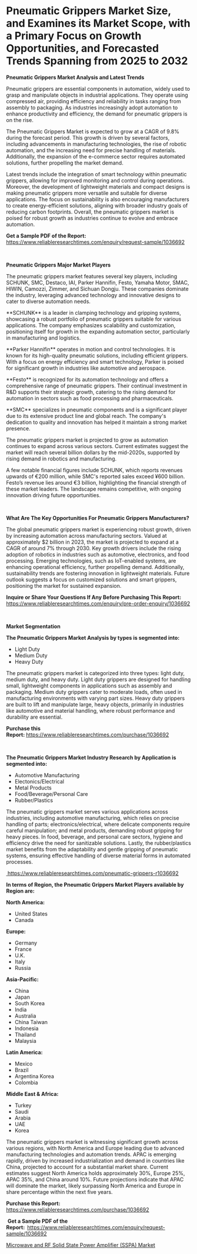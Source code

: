 <p><h1>Pneumatic Grippers Market Size, and Examines its Market Scope, with a Primary Focus on Growth Opportunities, and Forecasted Trends Spanning from 2025 to 2032</h1></p><p><strong>Pneumatic Grippers Market Analysis and Latest Trends</strong></p>
<p><p>Pneumatic grippers are essential components in automation, widely used to grasp and manipulate objects in industrial applications. They operate using compressed air, providing efficiency and reliability in tasks ranging from assembly to packaging. As industries increasingly adopt automation to enhance productivity and efficiency, the demand for pneumatic grippers is on the rise.</p><p>The Pneumatic Grippers Market is expected to grow at a CAGR of 9.8% during the forecast period. This growth is driven by several factors, including advancements in manufacturing technologies, the rise of robotic automation, and the increasing need for precise handling of materials. Additionally, the expansion of the e-commerce sector requires automated solutions, further propelling the market demand.</p><p>Latest trends include the integration of smart technology within pneumatic grippers, allowing for improved monitoring and control during operations. Moreover, the development of lightweight materials and compact designs is making pneumatic grippers more versatile and suitable for diverse applications. The focus on sustainability is also encouraging manufacturers to create energy-efficient solutions, aligning with broader industry goals of reducing carbon footprints. Overall, the pneumatic grippers market is poised for robust growth as industries continue to evolve and embrace automation.</p></p>
<p><strong>Get a Sample PDF of the Report:&nbsp;</strong> <a href="https://www.reliableresearchtimes.com/enquiry/request-sample/1036692?utm_campaign=2205&utm_medium=2&utm_source=Github&utm_content=ia&utm_term=21032025&utm_id=pneumatic-grippers">https://www.reliableresearchtimes.com/enquiry/request-sample/1036692</a></p>
<p>&nbsp;</p>
<p><strong>Pneumatic Grippers Major Market Players</strong></p>
<p><p>The pneumatic grippers market features several key players, including SCHUNK, SMC, Destaco, IAI, Parker Hannifin, Festo, Yamaha Motor, SMAC, HIWIN, Camozzi, Zimmer, and Sichuan Dongju. These companies dominate the industry, leveraging advanced technology and innovative designs to cater to diverse automation needs.</p><p>**SCHUNK** is a leader in clamping technology and gripping systems, showcasing a robust portfolio of pneumatic grippers suitable for various applications. The company emphasizes scalability and customization, positioning itself for growth in the expanding automation sector, particularly in manufacturing and logistics.</p><p>**Parker Hannifin** operates in motion and control technologies. It is known for its high-quality pneumatic solutions, including efficient grippers. With a focus on energy efficiency and smart technology, Parker is poised for significant growth in industries like automotive and aerospace.</p><p>**Festo** is recognized for its automation technology and offers a comprehensive range of pneumatic grippers. Their continual investment in R&D supports their strategic growth, catering to the rising demand for automation in sectors such as food processing and pharmaceuticals.</p><p>**SMC** specializes in pneumatic components and is a significant player due to its extensive product line and global reach. The company's dedication to quality and innovation has helped it maintain a strong market presence.</p><p>The pneumatic grippers market is projected to grow as automation continues to expand across various sectors. Current estimates suggest the market will reach several billion dollars by the mid-2020s, supported by rising demand in robotics and manufacturing.</p><p>A few notable financial figures include SCHUNK, which reports revenues upwards of €200 million, while SMC's reported sales exceed ¥600 billion. Festo’s revenue lies around €3 billion, highlighting the financial strength of these market leaders. The landscape remains competitive, with ongoing innovation driving future opportunities.</p></p>
<p>&nbsp;</p>
<p><strong>What Are The Key Opportunities For Pneumatic Grippers Manufacturers?</strong></p>
<p><p>The global pneumatic grippers market is experiencing robust growth, driven by increasing automation across manufacturing sectors. Valued at approximately $2 billion in 2023, the market is projected to expand at a CAGR of around 7% through 2030. Key growth drivers include the rising adoption of robotics in industries such as automotive, electronics, and food processing. Emerging technologies, such as IoT-enabled systems, are enhancing operational efficiency, further propelling demand. Additionally, sustainability trends are fostering innovation in lightweight materials. Future outlook suggests a focus on customized solutions and smart grippers, positioning the market for sustained expansion.</p></p>
<p><strong>Inquire or Share Your Questions If Any Before Purchasing This Report:</strong> <a href="https://www.reliableresearchtimes.com/enquiry/pre-order-enquiry/1036692?utm_campaign=2205&utm_medium=2&utm_source=Github&utm_content=ia&utm_term=21032025&utm_id=pneumatic-grippers">https://www.reliableresearchtimes.com/enquiry/pre-order-enquiry/1036692</a></p>
<p>&nbsp;</p>
<p><strong>Market Segmentation</strong></p>
<p><strong>The Pneumatic Grippers Market Analysis by types is segmented into:</strong></p>
<p><ul><li>Light Duty</li><li>Medium Duty</li><li>Heavy Duty</li></ul></p>
<p><p>The pneumatic grippers market is categorized into three types: light duty, medium duty, and heavy duty. Light duty grippers are designed for handling small, lightweight components in applications such as assembly and packaging. Medium duty grippers cater to moderate loads, often used in manufacturing environments with varying part sizes. Heavy duty grippers are built to lift and manipulate large, heavy objects, primarily in industries like automotive and material handling, where robust performance and durability are essential.</p></p>
<p><strong>Purchase this Report:&nbsp;</strong><a href="https://www.reliableresearchtimes.com/purchase/1036692?utm_campaign=2205&utm_medium=2&utm_source=Github&utm_content=ia&utm_term=21032025&utm_id=pneumatic-grippers">https://www.reliableresearchtimes.com/purchase/1036692</a></p>
<p>&nbsp;</p>
<p><strong>The Pneumatic Grippers Market Industry Research by Application is segmented into:</strong></p>
<p><ul><li>Automotive Manufacturing</li><li>Electonics/Electrical</li><li>Metal Products</li><li>Food/Beverage/Personal Care</li><li>Rubber/Plastics</li></ul></p>
<p><p>The pneumatic grippers market serves various applications across industries, including automotive manufacturing, which relies on precise handling of parts; electronics/electrical, where delicate components require careful manipulation; and metal products, demanding robust gripping for heavy pieces. In food, beverage, and personal care sectors, hygiene and efficiency drive the need for sanitizable solutions. Lastly, the rubber/plastics market benefits from the adaptability and gentle gripping of pneumatic systems, ensuring effective handling of diverse material forms in automated processes.</p></p>
<p><a href="https://www.reliableresearchtimes.com/pneumatic-grippers-r1036692?utm_campaign=2205&utm_medium=2&utm_source=Github&utm_content=ia&utm_term=21032025&utm_id=pneumatic-grippers">&nbsp;https://www.reliableresearchtimes.com/pneumatic-grippers-r1036692</a></p>
<p><strong>In terms of Region, the Pneumatic Grippers Market Players available by Region are:</strong></p>
<p>
    <p> <strong> North America: </strong>
        <ul>
            <li>United States</li>
            <li>Canada</li>
        </ul>
        </p> 
    <p> <strong> Europe: </strong>
        <ul>
            <li>Germany</li>
            <li>France</li>
            <li>U.K.</li>
            <li>Italy</li>
            <li>Russia</li>
        </ul>
        </p> 
    <p> <strong> Asia-Pacific: </strong>
        <ul>
            <li>China</li>
            <li>Japan</li>
            <li>South Korea</li>
            <li>India</li>
            <li>Australia</li>
            <li>China Taiwan</li>
            <li>Indonesia</li>
            <li>Thailand</li>
            <li>Malaysia</li>
        </ul>
        </p> 
    <p> <strong> Latin America: </strong>
        <ul>
            <li>Mexico</li>
            <li>Brazil</li>
            <li>Argentina Korea</li>
            <li>Colombia</li>
        </ul>
        </p> 
    <p> <strong> Middle East & Africa: </strong>
        <ul>
            <li>Turkey</li>
            <li>Saudi</li>
            <li>Arabia</li>
            <li>UAE</li>
            <li>Korea</li>
        </ul>
    </p>
    </p>
<p><p>The pneumatic grippers market is witnessing significant growth across various regions, with North America and Europe leading due to advanced manufacturing technologies and automation trends. APAC is emerging rapidly, driven by increased industrialization and demand in countries like China, projected to account for a substantial market share. Current estimates suggest North America holds approximately 30%, Europe 25%, APAC 35%, and China around 10%. Future projections indicate that APAC will dominate the market, likely surpassing North America and Europe in share percentage within the next five years.</p></p>
<p><strong>Purchase this Report: </strong><a href="https://www.reliableresearchtimes.com/purchase/1036692?utm_campaign=2205&utm_medium=2&utm_source=Github&utm_content=ia&utm_term=21032025&utm_id=pneumatic-grippers">https://www.reliableresearchtimes.com/purchase/1036692</a></p>
<p>&nbsp;<strong>Get a Sample PDF of the Report:&nbsp;&nbsp;</strong><a href="https://www.reliableresearchtimes.com/enquiry/request-sample/1036692?utm_campaign=2205&utm_medium=2&utm_source=Github&utm_content=ia&utm_term=21032025&utm_id=pneumatic-grippers">https://www.reliableresearchtimes.com/enquiry/request-sample/1036692</a></p>
<p><strong></strong></p>
<p><p><a href="https://github.com/AngelaWalsh696/Market-Research-Report-List-2/blob/main/microwave-and-rf-solid-state-power-amplifier-sspa-market.md?utm_campaign=2205&utm_medium=2&utm_source=Github&utm_content=ia&utm_term=21032025&utm_id=pneumatic-grippers">Microwave and RF Solid State Power Amplifier (SSPA) Market</a></p></p>
